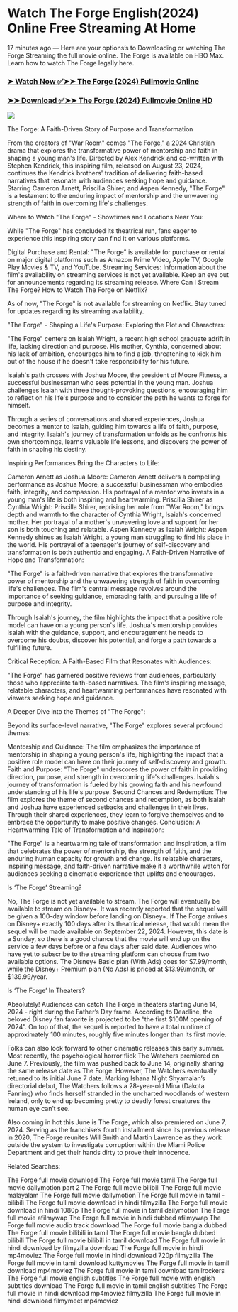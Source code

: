 # Watch The Forge English(2024) Online Free Streaming At Home

17 minutes ago — Here are your options’s to Downloading or watching The Forge Streaming the full movie online. The Forge is available on HBO Max. Learn how to watch The Forge legally here.


### [➤ Watch Now ✅➤➤ The Forge (2024) Fullmovie Online](https://cutt.ly/seWct9Ta)

### [➤➤ Download ✅➤➤ The Forge (2024) Fullmovie Online HD](https://cutt.ly/seWct9Ta)

<p dir="auto"><a href="https://cutt.ly/seWct9Ta" title="PLAY NOW" rel="nofollow"><img src="https://i.imgur.com/jhNGoEt.gif" style="max-width: 100%;"></a></p>


The Forge: A Faith-Driven Story of Purpose and Transformation

From the creators of "War Room" comes "The Forge," a 2024 Christian drama that explores the transformative power of mentorship and faith in shaping a young man's life. Directed by Alex Kendrick and co-written with Stephen Kendrick, this inspiring film, released on August 23, 2024, continues the Kendrick brothers' tradition of delivering faith-based narratives that resonate with audiences seeking hope and guidance. Starring Cameron Arnett, Priscilla Shirer, and Aspen Kennedy, "The Forge" is a testament to the enduring impact of mentorship and the unwavering strength of faith in overcoming life's challenges.

Where to Watch "The Forge" - Showtimes and Locations Near You:

While "The Forge" has concluded its theatrical run, fans eager to experience this inspiring story can find it on various platforms.

Digital Purchase and Rental: "The Forge" is available for purchase or rental on major digital platforms such as Amazon Prime Video, Apple TV, Google Play Movies & TV, and YouTube.
Streaming Services: Information about the film's availability on streaming services is not yet available. Keep an eye out for announcements regarding its streaming release.
Where Can I Stream The Forge? How to Watch The Forge on Netflix?

As of now, "The Forge" is not available for streaming on Netflix. Stay tuned for updates regarding its streaming availability.

"The Forge" - Shaping a Life's Purpose: Exploring the Plot and Characters:

"The Forge" centers on Isaiah Wright, a recent high school graduate adrift in life, lacking direction and purpose. His mother, Cynthia, concerned about his lack of ambition, encourages him to find a job, threatening to kick him out of the house if he doesn't take responsibility for his future.

Isaiah's path crosses with Joshua Moore, the president of Moore Fitness, a successful businessman who sees potential in the young man. Joshua challenges Isaiah with three thought-provoking questions, encouraging him to reflect on his life's purpose and to consider the path he wants to forge for himself.

Through a series of conversations and shared experiences, Joshua becomes a mentor to Isaiah, guiding him towards a life of faith, purpose, and integrity. Isaiah's journey of transformation unfolds as he confronts his own shortcomings, learns valuable life lessons, and discovers the power of faith in shaping his destiny.

Inspiring Performances Bring the Characters to Life:

Cameron Arnett as Joshua Moore: Cameron Arnett delivers a compelling performance as Joshua Moore, a successful businessman who embodies faith, integrity, and compassion. His portrayal of a mentor who invests in a young man's life is both inspiring and heartwarming.
Priscilla Shirer as Cynthia Wright: Priscilla Shirer, reprising her role from "War Room," brings depth and warmth to the character of Cynthia Wright, Isaiah's concerned mother. Her portrayal of a mother's unwavering love and support for her son is both touching and relatable.
Aspen Kennedy as Isaiah Wright: Aspen Kennedy shines as Isaiah Wright, a young man struggling to find his place in the world. His portrayal of a teenager's journey of self-discovery and transformation is both authentic and engaging.
A Faith-Driven Narrative of Hope and Transformation:

"The Forge" is a faith-driven narrative that explores the transformative power of mentorship and the unwavering strength of faith in overcoming life's challenges. The film's central message revolves around the importance of seeking guidance, embracing faith, and pursuing a life of purpose and integrity.

Through Isaiah's journey, the film highlights the impact that a positive role model can have on a young person's life. Joshua's mentorship provides Isaiah with the guidance, support, and encouragement he needs to overcome his doubts, discover his potential, and forge a path towards a fulfilling future.

Critical Reception: A Faith-Based Film that Resonates with Audiences:

"The Forge" has garnered positive reviews from audiences, particularly those who appreciate faith-based narratives. The film's inspiring message, relatable characters, and heartwarming performances have resonated with viewers seeking hope and guidance.

A Deeper Dive into the Themes of "The Forge":

Beyond its surface-level narrative, "The Forge" explores several profound themes:

Mentorship and Guidance: The film emphasizes the importance of mentorship in shaping a young person's life, highlighting the impact that a positive role model can have on their journey of self-discovery and growth.
Faith and Purpose: "The Forge" underscores the power of faith in providing direction, purpose, and strength in overcoming life's challenges. Isaiah's journey of transformation is fueled by his growing faith and his newfound understanding of his life's purpose.
Second Chances and Redemption: The film explores the theme of second chances and redemption, as both Isaiah and Joshua have experienced setbacks and challenges in their lives. Through their shared experiences, they learn to forgive themselves and to embrace the opportunity to make positive changes.
Conclusion: A Heartwarming Tale of Transformation and Inspiration:

"The Forge" is a heartwarming tale of transformation and inspiration, a film that celebrates the power of mentorship, the strength of faith, and the enduring human capacity for growth and change. Its relatable characters, inspiring message, and faith-driven narrative make it a worthwhile watch for audiences seeking a cinematic experience that uplifts and encourages.


Is ‘The Forge’ Streaming?

No, The Forge is not yet available to stream. The Forge will eventually be available to stream on Disney+. It was recently reported that the sequel will be given a 100-day window before landing on Disney+. If The Forge arrives on Disney+ exactly 100 days after its theatrical release, that would mean the sequel will be made available on September 22, 2024. However, this date is a Sunday, so there is a good chance that the movie will end up on the service a few days before or a few days after said date. Audiences who have yet to subscribe to the streaming platform can choose from two available options. The Disney+ Basic plan (With Ads) goes for $7.99/month, while the Disney+ Premium plan (No Ads) is priced at $13.99/month, or $139.99/year.

Is ‘The Forge’ In Theaters?

Absolutely! Audiences can catch The Forge in theaters starting June 14, 2024 - right during the Father’s Day frame. According to Deadline, the beloved Disney fan favorite is projected to be “the first $100M opening of 2024”. On top of that, the sequel is reported to have a total runtime of approximately 100 minutes, roughly five minutes longer than its first movie.

Folks can also look forward to other cinematic releases this early summer. Most recently, the psychological horror flick The Watchers premiered on June 7. Previously, the film was pushed back to June 14, originally sharing the same release date as The Forge. However, The Watchers eventually returned to its initial June 7 date. Marking Ishana Night Shyamalan’s directorial debut, The Watchers follows a 28-year-old Mina (Dakota Fanning) who finds herself stranded in the uncharted woodlands of western Ireland, only to end up becoming pretty to deadly forest creatures the human eye can’t see.

Also coming in hot this June is The Forge, which also premiered on June 7, 2024. Serving as the franchise’s fourth installment since its previous release in 2020, The Forge reunites Will Smith and Martin Lawrence as they work outside the system to investigate corruption within the Miami Police Department and get their hands dirty to prove their innocence.


Related Searches:

The Forge full movie download
The Forge full movie tamil
The Forge full movie dailymotion part 2
The Forge full movie bilibili
The Forge full movie malayalam
The Forge full movie dailymotion
The Forge full movie in tamil - bilibili
The Forge full movie download in hindi filmyzilla
The Forge full movie download in hindi 1080p
The Forge full movie in tamil dailymotion
The Forge full movie afilmywap
The Forge full movie in hindi dubbed afilmywap
The Forge full movie audio track download
The Forge full movie bangla dubbed
The Forge full movie bilibili in tamil
The Forge full movie bangla dubbed bilibili
The Forge full movie bilibili in tamil download
The Forge full movie in hindi download by filmyzilla
download The Forge full movie in hindi mp4moviez
The Forge full movie in hindi download 720p filmyzilla
The Forge full movie in tamil download kuttymovies
The Forge full movie in tamil download mp4moviez
The Forge full movie in tamil download tamilrockers
The Forge full movie english subtitles
The Forge full movie with english subtitles download
The Forge full movie in tamil english subtitles
The Forge full movie in hindi download mp4moviez filmyzilla
The Forge full movie in hindi download filmymeet mp4moviez
